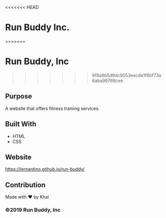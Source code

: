<<<<<<< HEAD
# Run Buddy Inc.

=======
# Run Buddy, Inc
>>>>>>> 9f8a9b5d9dc9553eecde1f6bf73a6aba99768cee

## Purpose
A website that offers fitness training services. 

## Built With
* HTML
* CSS

## Website
https://lernantino.github.io/run-buddy/

## Contribution
Made with ❤️ by Khai

### ©️2019 Run Buddy, Inc 
